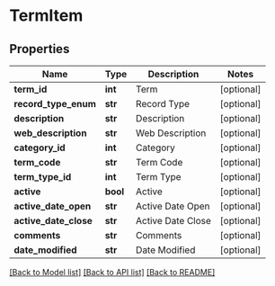 # TermItem

## Properties
Name | Type | Description | Notes
------------ | ------------- | ------------- | -------------
**term_id** | **int** | Term | [optional] 
**record_type_enum** | **str** | Record Type | [optional] 
**description** | **str** | Description | [optional] 
**web_description** | **str** | Web Description | [optional] 
**category_id** | **int** | Category | [optional] 
**term_code** | **str** | Term Code | [optional] 
**term_type_id** | **int** | Term Type | [optional] 
**active** | **bool** | Active | [optional] 
**active_date_open** | **str** | Active Date Open | [optional] 
**active_date_close** | **str** | Active Date Close | [optional] 
**comments** | **str** | Comments | [optional] 
**date_modified** | **str** | Date Modified | [optional] 

[[Back to Model list]](../README.md#documentation-for-models) [[Back to API list]](../README.md#documentation-for-api-endpoints) [[Back to README]](../README.md)



